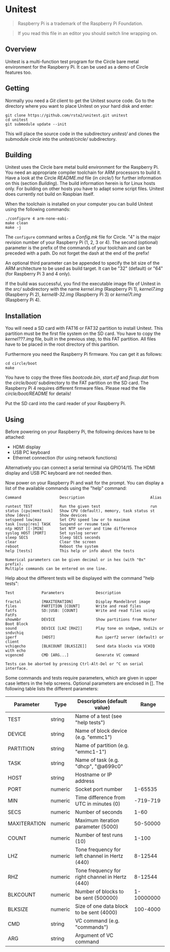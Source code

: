 Unitest
=======

> Raspberry Pi is a trademark of the Raspberry Pi Foundation.

> If you read this file in an editor you should switch line wrapping on.

Overview
--------

Unitest is a multi-function test program for the Circle bare metal environment for the Raspberry Pi. It can be used as a demo of Circle features too.

Getting
-------

Normally you need a *Git* client to get the Unitest source code. Go to the directory where you want to place Unitest on your hard disk and enter:

	git clone https://github.com/rsta2/unitest.git unitest
	cd unitest
	git submodule update --init

This will place the source code in the subdirectory *unitest/* and clones the submodule *circle* into the *unitest/circle/* subdirectory.

Building
--------

Unitest uses the Circle bare metal build environment for the Raspberry Pi. You need an appropriate compiler toolchain for ARM processors to build it. Have a look at the Circle *README.md* file (in *circle/*) for further information on this (section *Building*). The build information herein is for Linux hosts only. For building on other hosts you have to adapt some script files. Unitest does currently not build on Raspbian itself.

When the toolchain is installed on your computer you can build Unitest using the following commands:

	./configure 4 arm-none-eabi-
	make clean
	make -j

The `configure` command writes a *Config.mk* file for Circle. "4" is the major revision number of your Raspberry Pi (1, 2, 3 or 4). The second (optional) parameter is the prefix of the commands of your toolchain and can be preceded with a path. Do not forget the dash at the end of the prefix!

An optional third parameter can be appended to specify the bit size of the ARM architecture to be used as build target. It can be "32" (default) or "64" (for Raspberry Pi 3 and 4 only).

If the build was successful, you find the executable image file of Unitest in the *src/* subdirectory with the name *kernel.img* (Raspberry Pi 1), *kernel7.img* (Raspberry Pi 2), *kernel8-32.img* (Raspberry Pi 3) or *kernel7l.img* (Raspberry Pi 4).

Installation
------------

You will need a SD card with FAT16 or FAT32 partition to install Unitest. This partition must be the first file system on the SD card. You have to copy the *kernel???.img* file, built in the previous step, to this FAT partition. All files have to be placed in the root directory of this partition.

Furthermore you need the Raspberry Pi firmware. You can get it as follows:

	cd circle/boot
	make

You have to copy the three files *bootcode.bin*, *start.elf* and *fixup.dat* from the *circle/boot/* subdirectory to the FAT partition on the SD card. The Raspberry Pi 4 requires different firmware files. Please read the file *circle/boot/README* for details!

Put the SD card into the card reader of your Raspberry Pi.

Using
-----

Before powering on your Raspberry Pi, the following devices have to be attached:

* HDMI display
* USB PC keyboard
* Ethernet connection (for using network functions)

Alternatively you can connect a serial terminal via GPIO14/15. The HDMI display and USB PC keyboard are not needed then.

Now power on your Raspberry Pi and wait for the prompt. You can display a list of the available commands using the "help" command:

	Command                 Description                             Alias

	runtest TEST            Run the given test                      run
	status [cpu|mem|task]   Show CPU (default), memory, task status st
	show [devs]             Show devices
	setspeed low|max        Set CPU speed low or to maximum
	task [susp|res] TASK    Suspend or resume task
	ntp HOST [[-]MIN]       Set NTP server and time difference
	syslog HOST [PORT]      Set syslog server
	sleep SECS              Sleep SECS seconds
	clear                   Clear the screen
	reboot                  Reboot the system
	help [tests]            This help or info about the tests

	Numerical parameters can be given decimal or in hex (with "0x" prefix).
	Multiple commands can be entered on one line.

Help about the different tests will be displayed with the command "help tests":

	Test            Parameters              Description

	fractal         [MAXITERATION]          Display Mandelbrot image
	files           PARTITION [COUNT]       Write and read files
	fatfs           SD:|USB: [COUNT]        Write and read files using FatFs
	showmbr         DEVICE                  Show partitions from Master Boot Block
	sound           DEVICE [LHZ [RHZ]]      Play tone on sndpwm, sndi2s or sndvchiq
	iperf           [HOST]                  Run iperf2 server (default) or client
	vchiqecho       [BLKCOUNT [BLKSIZE]]    Send data blocks via VCHIQ with echo
	vcgencmd        CMD [ARG...]            Generate VC command

	Tests can be aborted by pressing Ctrl-Alt-Del or ^C on serial interface.

Some commands and tests require parameters, which are given in upper case letters in the help screens. Optional parameters are enclosed in []. The following table lists the different parameters:

| Parameter    | Type    | Description (default value)                           | Range      |
| ------------ | ------- | ----------------------------------------------------- | ---------- |
| TEST         | string  | Name of a test (see "help tests")                     |            |
| DEVICE       | string  | Name of block device (e.g. "emmc1")                   |            |
| PARTITION    | string  | Name of partition (e.g. "emmc1-1")                    |            |
| TASK         | string  | Name of task (e.g. "dhcp", "@a699c0"                  |            |
| HOST         | string  | Hostname or IP address                                |            |
| PORT         | numeric | Socket port number                                    | 1-65535    |
| MIN          | numeric | Time difference from UTC in minutes (0)               | -719-719   |
| SECS         | numeric | Number of seconds                                     | 1-60       |
| MAXITERATION | numeric | Maximum iteration parameter (5000)                    | 50-50000   |
| COUNT        | numeric | Number of test runs (10)                              | 1-100      |
| LHZ          | numeric | Tone frequency for left channel in Hertz (440)        | 8-12544    |
| RHZ          | numeric | Tone frequency for right channel in Hertz (440)       | 8-12544    |
| BLKCOUNT     | numeric | Number of blocks to be sent (500000)                  | 1-10000000 |
| BLKSIZE      | numeric | Size of one data block to be sent (4000)              | 100-4000   |
| CMD          | string  | VC command (e.g. "commands")                          |            |
| ARG          | string  | Argument of VC command                                |            |
